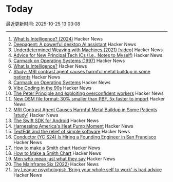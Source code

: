 # Today

最近更新时间: 2025-10-25 13:03:08

--- 
1. [What Is Intelligence? (2024)](https://whatisintelligence.antikythera.org/) Hacker News
2. [Deepagent: A powerful desktop AI assistant](https://deepagent.abacus.ai) Hacker News
3. [Underdetermined Weaving with Machines (2021) [video]](https://www.youtube.com/watch?v=on_sK8KoObo) Hacker News
4. [Advice for New Principal Tech ICs (I.e., Notes to Myself)](https://eugeneyan.com/writing/principal/) Hacker News
5. [Carmack on Operating Systems (1997)](https://rmitz.org/carmack.on.operating.systems.html) Hacker News
6. [What Is Intelligence?](https://mitpress.mit.edu/9780262049955/what-is-intelligence/) Hacker News
7. [Study: MRI contrast agent causes harmful metal buildup in some patients](https://www.ormanager.com/briefs/study-mri-contrast-agent-causes-harmful-metal-buildup-in-some-patients/) Hacker News
8. [Carmack on Operating Systems](https://rmitz.org/carmack.on.operating.systems.html) Hacker News
9. [Vibe Coding in the 90s](https://ssg.dev/vibe-coding-in-the-90s/) Hacker News
10. [The Peter Principle and exploiting overconfident workers](https://marginalrevolution.com/marginalrevolution/2025/10/the-peter-principle-and-exploiting-overconfident-workers.html) Hacker News
11. [New OSM file format: 30% smaller than PBF, 5x faster to import](https://community.openstreetmap.org/t/new-osm-file-format-30-smaller-than-pbf-5x-faster-to-import/137151) Hacker News
12. [MRI Contrast Agent Causes Harmful Metal Buildup in Some Patients [study]](https://www.ormanager.com/briefs/study-mri-contrast-agent-causes-harmful-metal-buildup-in-some-patients/) Hacker News
13. [The Swift SDK for Android](https://www.swift.org/blog/nightly-swift-sdk-for-android/) Hacker News
14. [Harnessing America's Heat Pump Moment](https://www.heatpumped.org/p/harnessing-america-s-heat-pump-moment) Hacker News
15. [TextEdit and the relief of simple software](https://www.newyorker.com/culture/infinite-scroll/textedit-and-the-relief-of-simple-software) Hacker News
16. [Conductor (YC S24) Is Hiring a Founding Engineer in San Francisco](https://www.ycombinator.com/companies/conductor/jobs/MYjJzBV-founding-engineer) Hacker News
17. [How to make a Smith chart](https://www.johndcook.com/blog/2025/10/23/smith-chart/) Hacker News
18. [How to Make a Smith Chart](https://www.johndcook.com/blog/2025/10/23/smith-chart/) Hacker News
19. [Men who mean just what they say](https://journal.humancenteredtech.us/p/men-who-mean-just-what-they-say) Hacker News
20. [The Mainframe Six (2022)](https://arcanesciences.com/os2200/app1.html) Hacker News
21. [Ivy League psychologist: 'Bring your whole self to work' is bad advice](https://www.cnbc.com/2025/10/24/bring-your-whole-self-to-work-is-bad-advice-ivy-league-psychologist-saysheres-why.html) Hacker News
